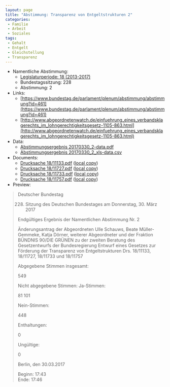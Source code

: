 ```yaml
---
layout: page
title: "Abstimmung: Transparenz von Entgeltstrukturen 2"
categories:
 - Familie
 - Arbeit
 - Soziales
tags:
 - Gehalt
 - Entgelt
 - Gleichstellung
 - Transparenz
---
```


* Namentliche Abstimmung:
    * [Legislaturperiode: 18 (2013-2017)](https://de.wikipedia.org/wiki/18._Deutscher_Bundestag)
    * Bundestagssitzung: 228
    * Abstimmung: 2
* Links: 
    * [https://www.bundestag.de/parlament/plenum/abstimmung/abstimmung?id=461](https://www.bundestag.de/parlament/plenum/abstimmung/abstimmung?id=461)
    * [http://www.abgeordnetenwatch.de/einfuehrung_eines_verbandsklagerechts_im_lohngerechtigkeitsgesetz-1105-863.html](http://www.abgeordnetenwatch.de/einfuehrung_eines_verbandsklagerechts_im_lohngerechtigkeitsgesetz-1105-863.html)
* Data: 
    * [Abstimmungsergebnis 20170330_2-data.pdf](/res/abstimmungsliste/20170330_2-data.pdf)
    * [Abstimmungsergebnis 20170330_2_xls-data.csv](/res/abstimmungsliste/analyses/20170330_2_xls-data.csv)
* Documents: 
    * [Drucksache 18/11133.pdf](http://dip21.bundestag.de/dip21/btd/18/111/1811133.pdf) ([local copy](/res/abstimmungsdaten/018-228-02/1811133.pdf))
    * [Drucksache 18/11727.pdf](http://dip21.bundestag.de/dip21/btd/18/117/1811727.pdf) ([local copy](/res/abstimmungsdaten/018-228-02/1811727.pdf))
    * [Drucksache 18/11733.pdf](http://dip21.bundestag.de/dip21/btd/18/117/1811733.pdf) ([local copy](/res/abstimmungsdaten/018-228-02/1811733.pdf))
    * [Drucksache 18/11757.pdf](http://dip21.bundestag.de/dip21/btd/18/117/1811757.pdf) ([local copy](/res/abstimmungsdaten/018-228-02/1811757.pdf))
* Preview: 
> Deutscher Bundestag
> 
> 228. Sitzung des Deutschen Bundestages
> am Donnerstag, 30. März 2017
> 
> Endgültiges Ergebnis der Namentlichen Abstimmung Nr. 2
> 
> Änderungsantrag der Abgeordneten Ulle Schauws, Beate Müller-Gemmeke, Katja Dörner,
> weiterer Abgeordneter und der Fraktion BÜNDNIS 90/DIE GRÜNEN
> zu der zweiten Beratung des Gesetzentwurfs der Bundesregierung
> Entwurf eines Gesetzes zur Förderung der Transparenz von Entgeltstrukturen
> Drs. 18/11133, 18/11727, 18/11733 und 18/11757
> 
> Abgegebene Stimmen insgesamt:
> 
> 549
> 
> Nicht abgegebene Stimmen:
> Ja-Stimmen:
> 
> 81
> 101
> 
> Nein-Stimmen:
> 
> 448
> 
> Enthaltungen:
> 
> 0
> 
> Ungültige:
> 
> 0
> 
> Berlin, den 30.03.2017
> 
> Beginn: 17:43  
> Ende: 17:46
